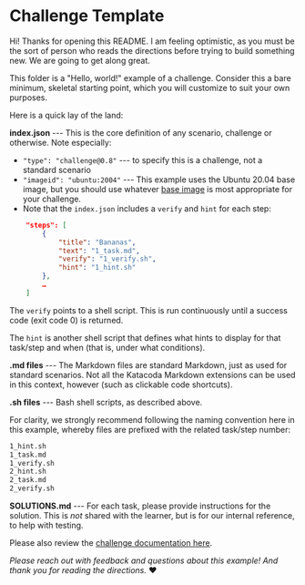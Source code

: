 # Challenge Template

Hi! Thanks for opening this README. I am feeling optimistic, as you must be the sort of person who reads the directions before trying to build something new. We are going to get along great.

This folder is a "Hello, world!" example of a challenge. Consider this a bare minimum, skeletal starting point, which you will customize to suit your own purposes.

Here is a quick lay of the land:

**index.json** --- This is the core definition of any scenario, challenge or otherwise. Note especially:

- `"type": "challenge@0.8"` --- to specify this is a challenge, not a standard scenario
- `"imageid": "ubuntu:2004"` --- This example uses the Ubuntu 20.04 base image, but you should use whatever [base image](https://www.katacoda.community/essentials/environments.html) is most appropriate for your challenge.
- Note that the `index.json` includes a `verify` and `hint` for each step:

```json
	"steps": [
	    {
	        "title": "Bananas",
	        "text": "1_task.md",
	        "verify": "1_verify.sh",
	        "hint": "1_hint.sh"
	    },
		…
	]
```

The `verify` points to a shell script. This is run continuously until a success code (exit code 0) is returned.

The `hint` is another shell script that defines what hints to display for that task/step and when (that is, under what conditions).

**.md files** --- The Markdown files are standard Markdown, just as used for standard scenarios. Not all the Katacoda Markdown extensions can be used in this context, however (such as clickable code shortcuts).

**.sh files** --- Bash shell scripts, as described above.

For clarity, we strongly recommend following the naming convention here in this example, whereby files are prefixed with the related task/step number:

```sh
1_hint.sh
1_task.md
1_verify.sh
2_hint.sh
2_task.md
2_verify.sh
```

**SOLUTIONS.md** --- For each task, please provide instructions for the solution. This is _not_ shared with the learner, but is for our internal reference, to help with testing.

Please also review the [challenge documentation here](https://www.katacoda.community/challenges/challenges.html).

_Please reach out with feedback and questions about this example! And thank you for reading the directions._ ♥️

